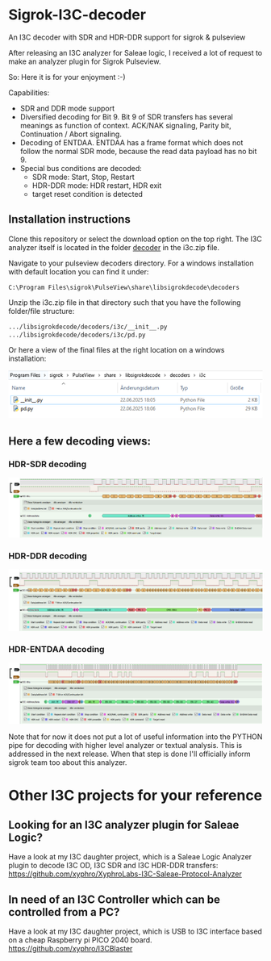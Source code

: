 # Sigrok-I3C-decoder
An I3C decoder with SDR and HDR-DDR support for sigrok &amp; pulseview

After releasing an I3C analyzer for Saleae logic, I received a lot of request to make an analyzer plugin for Sigrok Pulseview.

So: Here it is for your enjoyment :-)

Capabilities:
* SDR and DDR mode support
* Diversified decoding for Bit 9. Bit 9 of SDR transfers has several meanings as function of context. ACK/NAK signaling, Parity bit, Continuation / Abort signaling.
* Decoding of ENTDAA. ENTDAA has a frame format which does not follow the normal SDR mode, because the read data payload has no bit 9.  
* Special bus conditions are decoded:
  * SDR mode: Start, Stop, Restart
  * HDR-DDR mode: HDR restart, HDR exit
  * target reset condition is detected
  
  
## Installation instructions

Clone this repository or select the download option on the top right.
The I3C analyzer itself is located in the folder [decoder](decoder) in the i3c.zip file.

Navigate to your pulseview decoders directory.
For a windows installation with default location you can find it under:

    C:\Program Files\sigrok\PulseView\share\libsigrokdecode\decoders

Unzip the i3c.zip file in that directory such that you have the following folder/file structure:

```plaintext
.../libsigrokdecode/decoders/i3c/__init__.py
.../libsigrokdecode/decoders/i3c/pd.py
```

Or here a view of the final files at the right location on a windows installation:

![](https://raw.githubusercontent.com/xyphro/Sigrok-I3C-decoder/master/pictures/folderview.png)

## Here a few decoding views:

### HDR-SDR decoding
![](https://raw.githubusercontent.com/xyphro/Sigrok-I3C-decoder/master/pictures/decoderview_sdr.png)

### HDR-DDR decoding
![](https://raw.githubusercontent.com/xyphro/Sigrok-I3C-decoder/master/pictures/decoderview_ddr.png)

### HDR-ENTDAA decoding
![](https://raw.githubusercontent.com/xyphro/Sigrok-I3C-decoder/master/pictures/decoderview_entdaa.png)

Note that for now it does not put a lot of useful information into the PYTHON pipe for decoding with higher level analyzer or textual analysis. This is addressed in the next release.
When that step is done I'll officially inform sigrok team too about this analyzer.

# Other I3C projects for your reference
## Looking for an I3C analyzer plugin for Saleae Logic?

Have a look at my I3C daughter project, which is a Saleae Logic Analyzer plugin to decode I3C OD, I3C SDR and I3C HDR-DDR transfers:
<a href="https://github.com/xyphro/XyphroLabs-I3C-Saleae-Protocol-Analyzer" target="_blank">https://github.com/xyphro/XyphroLabs-I3C-Saleae-Protocol-Analyzer</a> 

## In need of an I3C Controller which can be controlled from a PC?

Have a look at my I3C daughter project, which is USB to I3C interface based on a cheap Raspberry pi PICO 2040 board.
<a href="https://github.com/xyphro/I3CBlaster" target="_blank">https://github.com/xyphro/I3CBlaster</a> 
